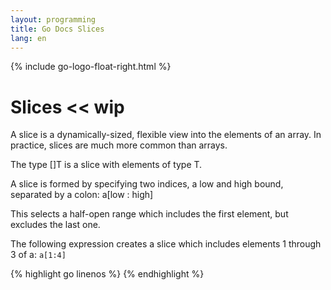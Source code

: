 ```yaml
---
layout: programming
title: Go Docs Slices
lang: en
---
```

{% include go-logo-float-right.html %}

<h1>Slices <span class="badge badge-warning"><< wip</span></h1>

A slice is a dynamically-sized, flexible view into the elements of an array. In practice, slices are much more common than arrays.

The type <span class="badge badge-light">[]T</span> is a slice with elements of type T.

A slice is formed by specifying two indices, a low and high bound, separated by a colon: <span class="badge badge-light">a[low : high]</span>

This selects a half-open range which includes the first element, but excludes the last one.

The following expression creates a slice which includes elements 1 through 3 of a: <code class="badge badge-light">a[1:4]</code>

{% highlight go linenos %}
{% endhighlight %}


